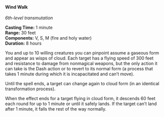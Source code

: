 #### Wind Walk
<!-- TODO Check and tag this spell-->
<!-- markdownlint-disable-next-line no-emphasis-as-heading -->
_6th-level transmutation_

**Casting Time:** 1 minute \
**Range:** 30 feet \
**Components:** V, S, M (fire and holy water) \
**Duration:** 8 hours

You and up to 10 willing creatures you can pinpoint assume a gaseous form and appear as wisps of cloud.
Each target has a flying speed of 300 feet and resistance to damage from nonmagical weapons, but the only action it can take is the Dash action or to revert to its normal form (a process that takes 1 minute during which it is incapacitated and can’t move).

Until the spell ends, a target can change again to cloud form (in an identical transformation process).

When the effect ends for a target flying in cloud form, it descends 60 feet each round for up to 1 minute or until it safely lands.
If the target can’t land after 1 minute, it falls the rest of the way normally.
